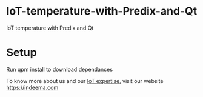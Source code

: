 # IoT-temperature-with-Predix-and-Qt
IoT temperature with Predix and Qt

# Setup

Run qpm install to download dependances

To know more about us and our [IoT expertise](https://indeema.com/services/iot), visit our website https://indeema.com
